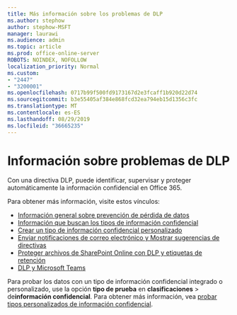```yaml
---
title: Más información sobre los problemas de DLP
ms.author: stephow
author: stephow-MSFT
manager: laurawi
ms.audience: admin
ms.topic: article
ms.prod: office-online-server
ROBOTS: NOINDEX, NOFOLLOW
localization_priority: Normal
ms.custom:
- "2447"
- "3200001"
ms.openlocfilehash: 0717b99f500fd9173167d2e3fcaff1b920d22d74
ms.sourcegitcommit: b3e55405af384e868fcd32ea794eb15d1356c3fc
ms.translationtype: MT
ms.contentlocale: es-ES
ms.lasthandoff: 08/29/2019
ms.locfileid: "36665235"
---
```

# <a name="information-about-dlp-issues"></a>Información sobre problemas de DLP

Con una directiva DLP, puede identificar, supervisar y proteger automáticamente la información confidencial en Office 365.

Para obtener más información, visite estos vínculos:

- [Información general sobre prevención de pérdida de datos](https://docs.microsoft.com/office365/securitycompliance/data-loss-prevention-policies)
- [Información que buscan los tipos de información confidencial](https://docs.microsoft.com/office365/securitycompliance/what-the-sensitive-information-types-look-for)
- [Crear un tipo de información confidencial personalizado](https://docs.microsoft.com/office365/securitycompliance/create-a-custom-sensitive-information-type)
- [Enviar notificaciones de correo electrónico y Mostrar sugerencias de directivas](https://docs.microsoft.com/office365/securitycompliance/use-notifications-and-policy-tips)
- [Proteger archivos de SharePoint Online con DLP y etiquetas de retención](https://docs.microsoft.com/office365/securitycompliance/protect-sharepoint-online-files-with-office-365-labels-and-dlp)
- [DLP y Microsoft Teams](https://docs.microsoft.com/office365/securitycompliance/dlp-microsoft-teams)

Para probar los datos con un tipo de información confidencial integrado o personalizado, use la opción **tipo de prueba** en **clasificaciones** > de**información confidencial**. Para obtener más información, vea [probar tipos personalizados de información confidencial](https://docs.microsoft.com/office365/securitycompliance/create-a-custom-sensitive-information-type#test-custom-sensitive-information-types-in-the-security--compliance-center).